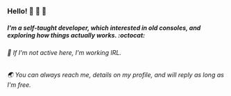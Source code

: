 ### Hello! :deciduous_tree: :deciduous_tree: :deciduous_tree: 
##### I'm a self-taught developer, which interested in old consoles, and exploring how things actually works.  :octocat:

###### :battery: If I'm not active here, I'm working IRL.

###### :earth_asia: You can always reach me, details on my profile, and will reply as long as I'm free.
